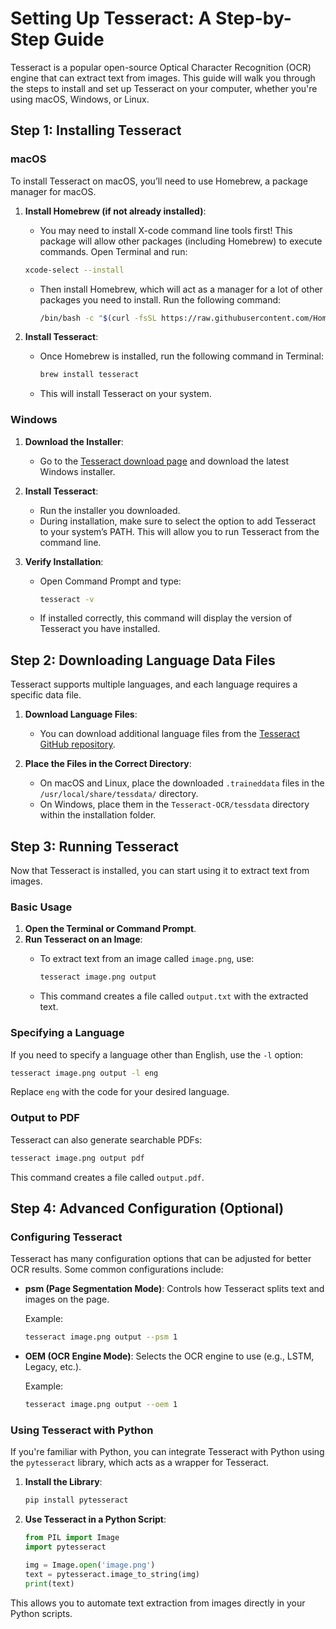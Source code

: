 # Setting Up Tesseract: A Step-by-Step Guide

Tesseract is a popular open-source Optical Character Recognition (OCR) engine that can extract text from images. This guide will walk you through the steps to install and set up Tesseract on your computer, whether you're using macOS, Windows, or Linux.

## Step 1: Installing Tesseract

### macOS

To install Tesseract on macOS, you’ll need to use Homebrew, a package manager for macOS.

1. **Install Homebrew (if not already installed)**:
   - You may need to install X-code command line tools first! This package will allow other packages (including Homebrew) to execute commands. Open Terminal and run:

   ```bash
   xcode-select --install
   ```

   - Then install Homebrew, which will act as a manager for a lot of other packages you need to install. Run the following command:

     ```bash
     /bin/bash -c "$(curl -fsSL https://raw.githubusercontent.com/Homebrew/install/HEAD/install.sh)"
     ```

2. **Install Tesseract**:
   - Once Homebrew is installed, run the following command in Terminal:

     ```bash
     brew install tesseract
     ```

   - This will install Tesseract on your system.

### Windows

1. **Download the Installer**:
   - Go to the [Tesseract download page](https://github.com/tesseract-ocr/tesseract/wiki) and download the latest Windows installer.

2. **Install Tesseract**:
   - Run the installer you downloaded.
   - During installation, make sure to select the option to add Tesseract to your system’s PATH. This will allow you to run Tesseract from the command line.

3. **Verify Installation**:
   - Open Command Prompt and type:

     ```bash
     tesseract -v
     ```

   - If installed correctly, this command will display the version of Tesseract you have installed.


## Step 2: Downloading Language Data Files

Tesseract supports multiple languages, and each language requires a specific data file.

1. **Download Language Files**:
   - You can download additional language files from the [Tesseract GitHub repository](https://github.com/tesseract-ocr/tessdata).

2. **Place the Files in the Correct Directory**:
   - On macOS and Linux, place the downloaded `.traineddata` files in the `/usr/local/share/tessdata/` directory.
   - On Windows, place them in the `Tesseract-OCR/tessdata` directory within the installation folder.

## Step 3: Running Tesseract

Now that Tesseract is installed, you can start using it to extract text from images.

### Basic Usage

1. **Open the Terminal or Command Prompt**.
2. **Run Tesseract on an Image**:
   - To extract text from an image called `image.png`, use:

     ```bash
     tesseract image.png output
     ```

   - This command creates a file called `output.txt` with the extracted text.

### Specifying a Language

If you need to specify a language other than English, use the `-l` option:

```bash
tesseract image.png output -l eng
```

Replace `eng` with the code for your desired language.

### Output to PDF

Tesseract can also generate searchable PDFs:

```bash
tesseract image.png output pdf
```

This command creates a file called `output.pdf`.

## Step 4: Advanced Configuration (Optional)

### Configuring Tesseract

Tesseract has many configuration options that can be adjusted for better OCR results. Some common configurations include:

- **psm (Page Segmentation Mode)**: Controls how Tesseract splits text and images on the page.
  
  Example:

  ```bash
  tesseract image.png output --psm 1
  ```

- **OEM (OCR Engine Mode)**: Selects the OCR engine to use (e.g., LSTM, Legacy, etc.).

  Example:

  ```bash
  tesseract image.png output --oem 1
  ```

### Using Tesseract with Python

If you're familiar with Python, you can integrate Tesseract with Python using the `pytesseract` library, which acts as a wrapper for Tesseract.

1. **Install the Library**:

   ```bash
   pip install pytesseract
   ```

2. **Use Tesseract in a Python Script**:

   ```python
   from PIL import Image
   import pytesseract

   img = Image.open('image.png')
   text = pytesseract.image_to_string(img)
   print(text)
   ```

This allows you to automate text extraction from images directly in your Python scripts.
